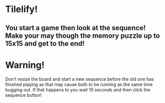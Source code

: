 # Tilelify!

## You start a game then look at the sequence! Make your may though the memory puzzle up to 15x15 and get to the end!


# Warning! 
Don't resize the board and start a new sequence before the old one has finished playing as that may cause both to be running as the same time bugging out. If that happens to you wait 10 seconds and then click the sequence button!
